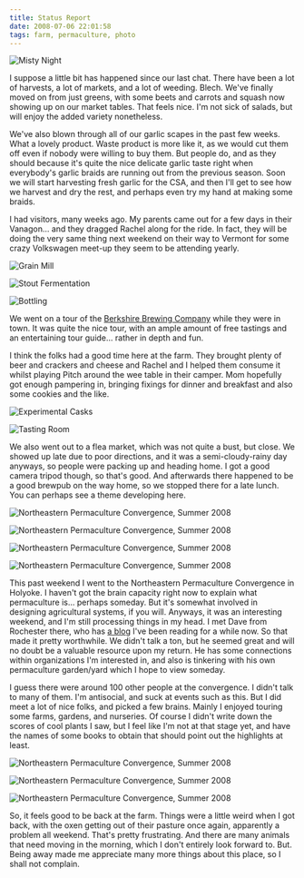 ```yaml
---
title: Status Report
date: 2008-07-06 22:01:58
tags: farm, permaculture, photo
---
```


![Misty Night](/2643895200.jpg)

I suppose a little bit has happened since our last chat. There have
been a lot of harvests, a lot of markets, and a lot of weeding.
Blech. We've finally moved on from just greens, with some beets and
carrots and squash now showing up on our market tables. That feels
nice. I'm not sick of salads, but will enjoy the added variety
nonetheless.

We've also blown through all of our garlic scapes in the past few
weeks. What a lovely product. Waste product is more like it, as we
would cut them off even if nobody were willing to buy them. But
people do, and as they should because it's quite the nice delicate
garlic taste right when everybody's garlic braids are running out
from the previous season. Soon we will start harvesting fresh
garlic for the CSA, and then I'll get to see how we harvest and dry
the rest, and perhaps even try my hand at making some braids.

I had visitors, many weeks ago. My parents came out for a few days
in their Vanagon... and they dragged Rachel along for the ride. In
fact, they will be doing the very same thing next weekend on their
way to Vermont for some crazy Volkswagen meet-up they seem to be
attending yearly.

![Grain Mill](/2586001266.jpg)

![Stout Fermentation](/2585207649.jpg)

![Bottling](/2586089082.jpg)

We went on a tour of the [Berkshire Brewing Company][] while they
were in town. It was quite the nice tour, with an ample amount of
free tastings and an entertaining tour guide... rather in depth and
fun.

I think the folks had a good time here at the farm. They brought
plenty of beer and crackers and cheese and Rachel and I helped them
consume it whilst playing Pitch around the wee table in their
camper. Mom hopefully got enough pampering in, bringing fixings for
dinner and breakfast and also some cookies and the like.

![Experimental Casks](/2587848450.jpg)

![Tasting Room](/2585959648.jpg)

We also went out to a flea market, which was not quite a bust, but
close. We showed up late due to poor directions, and it was a
semi-cloudy-rainy day anyways, so people were packing up and
heading home. I got a good camera tripod though, so that's good.
And afterwards there happened to be a good brewpub on the way home,
so we stopped there for a late lunch. You can perhaps see a theme
developing here.

![Northeastern Permaculture Convergence, Summer 2008](/2643073087.jpg)

![Northeastern Permaculture Convergence, Summer 2008](/2643101969.jpg)

![Northeastern Permaculture Convergence, Summer 2008](/2643965964.jpg)

![Northeastern Permaculture Convergence, Summer 2008](/2643951042.jpg)

This past weekend I went to the Northeastern Permaculture
Convergence in Holyoke. I haven't got the brain capacity right now
to explain what permaculture is... perhaps someday. But it's
somewhat involved in designing agricultural systems, if you will.
Anyways, it was an interesting weekend, and I'm still processing
things in my head. I met Dave from Rochester there, who has
[a blog][Greener Minds] I've been reading for a while now. So that made it
pretty worthwhile. We didn't talk a ton, but he seemed great and
will no doubt be a valuable resource upon my return. He has some
connections within organizations I'm interested in, and also is
tinkering with his own permaculture garden/yard which I hope to
view someday.

I guess there were around 100 other people at the convergence. I
didn't talk to many of them. I'm antisocial, and suck at events
such as this. But I did meet a lot of nice folks, and picked a few
brains. Mainly I enjoyed touring some farms, gardens, and
nurseries. Of course I didn't write down the scores of cool plants
I saw, but I feel like I'm not at that stage yet, and have the
names of some books to obtain that should point out the highlights
at least.

![Northeastern Permaculture Convergence, Summer 2008](/2643162131.jpg)

![Northeastern Permaculture Convergence, Summer 2008](/2644004548.jpg)

![Northeastern Permaculture Convergence, Summer 2008](/2643180909.jpg)

So, it feels good to be back at the farm. Things were a little
weird when I got back, with the oxen getting out of their pasture
once again, apparently a problem all weekend. That's pretty
frustrating. And there are many animals that need moving in the
morning, which I don't entirely look forward to. But. Being away
made me appreciate many more things about this place, so I shall
not complain.

[Berkshire Brewing Company]: http://www.berkshirebrewingcompany.com/
[Greener Minds]: http://www.greenerminds.com/
